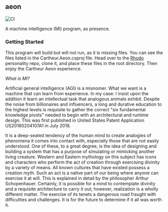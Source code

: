 ## aeon

![CI](https://github.com/cartheur/aeon/actions/workflows/ci.yml/badge.svg)

A machine intelligence (MI) program, as presence.

### Getting Started

This program will build but will not run, as it is missing files. You can see the files listed in the Cartheur.Aeon.csproj file. Head over to the [Rhodo](https://github.com/emotional-toys/animals-rhodo-personality) personality repo, clone it, and place these files in the root directory. Then enjoy the Cartheur Aeon experience.

_What is MI?_

Artificial general intelligence (AGI) is a misnomer. What we want is a machine that can learn from experience. In my case: I insist upon the addition it learn an intellectual task that analogous animals exhibit. Despite the noise from billionaires and influencers, a long and durative education to the highest levels is requisite to gather the correct "six fundamental knowledge pivots" needed to begin with an architectural and runtime design. This was first published in United States Patent Application US20180204107A1 in July 2018.

It is a deep-seated tendency of the human mind to create analogies of phenomena it comes into contact with, especially those that are not easily understood. One of these, to a great degree, is the idea of designing and building a system that has a purpose of simulating or mimicking another living creature. Western and Eastern mythology on this subject has icons and characters who perform the act of creation through exercising divinity by a variety of means. All known cultures that have existed possess a creation myth. Such an act is a native part of our being where anyone can exercise it at will. This is explained in detail by the philosopher Arthur Schopenhauer. Certainly, it is possible for a mind to contemplate divinity and a requisite architecture to carry it out; however, realization is a wholly different matter. The exercise of its tenets a dangerous road fraught with difficulties and challenges. It is for the future to determine if it all was worth it.